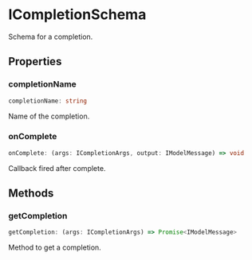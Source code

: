 # ICompletionSchema

Schema for a completion.

## Properties

### completionName

```ts
completionName: string
```

Name of the completion.

### onComplete

```ts
onComplete: (args: ICompletionArgs, output: IModelMessage) => void
```

Callback fired after complete.

## Methods

### getCompletion

```ts
getCompletion: (args: ICompletionArgs) => Promise<IModelMessage>
```

Method to get a completion.
